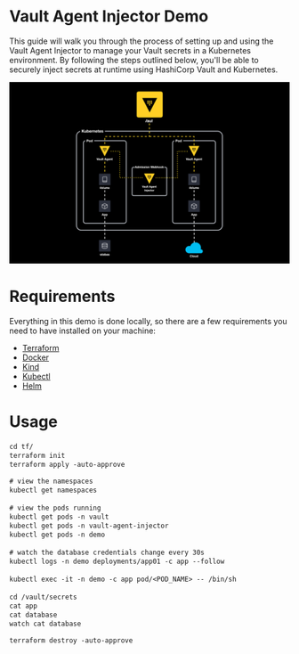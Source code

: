 # Vault Agent Injector Demo

This guide will walk you through the process of setting up and using the Vault Agent Injector to manage your Vault secrets in a Kubernetes environment. By following the steps outlined below, you'll be able to securely inject secrets at runtime using HashiCorp Vault and Kubernetes.

<p align="center">
    <img src="./img/vault-agent-injector.drawio.svg" />
</p>

# Requirements

Everything in this demo is done locally, so there are a few requirements you need to have installed on your machine:

- [Terraform](https://www.terraform.io/downloads.html)
- [Docker](https://www.docker.com/get-started)
- [Kind](https://kind.sigs.k8s.io/docs/user/quick-start#installation)
- [Kubectl](https://kubernetes.io/docs/tasks/tools/)
- [Helm](https://helm.sh/docs/intro/install/)

# Usage

```shell
cd tf/
terraform init
terraform apply -auto-approve
```

```shell
# view the namespaces
kubectl get namespaces

# view the pods running
kubectl get pods -n vault
kubectl get pods -n vault-agent-injector
kubectl get pods -n demo

# watch the database credentials change every 30s
kubectl logs -n demo deployments/app01 -c app --follow

kubectl exec -it -n demo -c app pod/<POD_NAME> -- /bin/sh

cd /vault/secrets
cat app
cat database
watch cat database
```

```shell
terraform destroy -auto-approve
```
